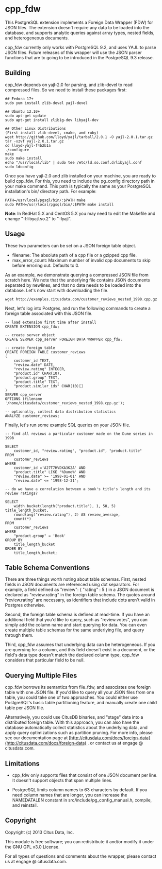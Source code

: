cpp_fdw
========

This PostgreSQL extension implements a Foreign Data Wrapper (FDW) for JSON
files. The extension doesn't require any data to be loaded into the database,
and supports analytic queries against array types, nested fields, and
heterogeneous documents.

cpp\_fdw currently only works with PostgreSQL 9.2, and uses YAJL to parse JSON
files. Future releases of this wrapper will use the JSON parser functions that
are to going to be introduced in the PostgreSQL 9.3 release.


Building
--------

cpp\_fdw depends on yajl-2.0 for parsing, and zlib-devel to read compressed
files. So we need to install these packages first:

    ## Fedora 17+
    sudo yum install zlib-devel yajl-devel

    ## Ubuntu 12.10+
    sudo apt-get update
    sudo apt-get install zlib1g-dev libyajl-dev

    ## Other Linux Distributions
    (First install zlib-devel, cmake, and ruby)
    wget http://github.com/lloyd/yajl/tarball/2.0.1 -O yajl-2.0.1.tar.gz
    tar -xzvf yajl-2.0.1.tar.gz
    cd lloyd-yajl-f4b2b1a
    ./configure
    make
    sudo make install
    echo "/usr/local/lib" | sudo tee /etc/ld.so.conf.d/libyajl.conf
    sudo ldconfig

Once you have yajl-2.0 and zlib installed on your machine, you are ready to build
cpp\_fdw. For this, you need to include the pg\_config directory path in your
make command. This path is typically the same as your PostgreSQL installation's
bin/ directory path. For example:

    PATH=/usr/local/pgsql/bin/:$PATH make
    sudo PATH=/usr/local/pgsql/bin/:$PATH make install

**Note**: In RedHat 5.X and CentOS 5.X you may need to edit the Makefile and change "-l:libyajl.so.2" to "-lyajl".

Usage
-----

These two parameters can be set on a JSON foreign table object.

 * filename: The absolute path of a cpp file or a gzipped cpp file.
 * max\_error\_count: Maximum number of invalid cpp documents to skip before
   erroring out. Defaults to 0.

As an example, we demonstrate querying a compressed JSON file from scratch
here. We note that the underlying file contains JSON documents separated by
newlines, and that no data needs to be loaded into the database. Let's now start
with downloading the file.

    wget http://examples.citusdata.com/customer_reviews_nested_1998.cpp.gz

Next, let's log into Postgres, and run the following commands to create a
foreign table associated with this JSON file.

    -- load extension first time after install
    CREATE EXTENSION cpp_fdw;

    -- create server object
    CREATE SERVER cpp_server FOREIGN DATA WRAPPER cpp_fdw;

    -- create foreign table
    CREATE FOREIGN TABLE customer_reviews
    (
        customer_id TEXT,
        "review.date" DATE,
        "review.rating" INTEGER,
        "product.id" CHAR(10),
        "product.group" TEXT,
        "product.title" TEXT,
        "product.similar_ids" CHAR(10)[]
    )
    SERVER cpp_server
    OPTIONS (filename '/home/citusdata/customer_reviews_nested_1998.cpp.gz');

    -- optionally, collect data distribution statistics
    ANALYZE customer_reviews;

Finally, let's run some example SQL queries on your JSON file.

    -- find all reviews a particular customer made on the Dune series in 1998

    SELECT
        customer_id, "review.rating", "product.id", "product.title"
    FROM
        customer_reviews
    WHERE
        customer_id ='A27T7HVDXA3K2A' AND
        "product.title" LIKE '%Dune%' AND
        "review.date" >= '1998-01-01' AND
        "review.date" <= '1998-12-31';

    -- do we have a correlation between a book's title's length and its review ratings?

    SELECT
        width_bucket(length("product.title"), 1, 50, 5) title_length_bucket,
        round(avg("review.rating"), 2) AS review_average,
        count(*)
    FROM
        customer_reviews
    WHERE
        "product.group" = 'Book'
    GROUP BY
        title_length_bucket
    ORDER BY
        title_length_bucket;


Table Schema Conventions
------------------------

There are three things worth noting about table schemas. First, nested fields in
JSON documents are referenced using dot separators. For example, a field defined
as "review": { "rating" : 5 } in a JSON document is declared as "review.rating"
in the foreign table schema. The quotes around "review.rating" are necessary, as
identifiers that include dots aren't valid in Postgres otherwise.

Second, the foreign table schema is defined at read-time. If you have an
additional field that you'd like to query, such as "review.votes", you can
simply add the column name and start querying for data. You can even create
multiple table schemas for the same underlying file, and query through them.

Third, cpp\_fdw assumes that underlying data can be heterogeneous. If you are
querying for a column, and this field doesn't exist in a document, or the
field's data type doesn't match the declared column type, cpp\_fdw considers
that particular field to be null.


Querying Multiple Files
-----------------------

cpp\_fdw borrows its semantics from file\_fdw, and associates one foreign table
with one JSON file. If you'd like to query all your JSON files from one table,
you could take one of two approaches. You could either use PostgreSQL's basic
table partitioning feature, and manually create one child table per JSON file.

Alternatively, you could use CitusDB binaries, and "stage" data into a
distributed foreign table. With this approach, you can also have the database
automatically collect statistics about the underlying data, and apply query
optimizations such as partition pruning. For more info, please see our
documentation page at [http://citusdata.com/docs/foreign-data](http://citusdata.com/docs/foreign-data)
, or contact us at engage @ citusdata.com.


Limitations
-----------

* cpp\_fdw only supports files that consist of one JSON document per line. It
  doesn't support objects that span multiple lines.

* PostgreSQL limits column names to 63 characters by default. If you need column
  names that are longer, you can increase the NAMEDATALEN constant in
  src/include/pg\_config\_manual.h, compile, and reinstall.


Copyright
---------

Copyright (c) 2013 Citus Data, Inc.

This module is free software; you can redistribute it and/or modify it under the
GNU GPL v3.0 License.

For all types of questions and comments about the wrapper, please contact us at
engage @ citusdata.com.
